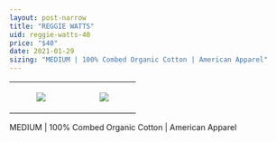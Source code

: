 ```yaml
---
layout: post-narrow
title: "REGGIE WATTS"
uid: reggie-watts-40
price: "$40"
date: 2021-01-29
sizing: "MEDIUM | 100% Combed Organic Cotton | American Apparel"
---
```




<table style="width:100%;"><tr><td style="vertical-align:top;">
      <figure class="tmblr-full" data-orig-height="2048" data-orig-width="1365" data-orig-src="https://concertshirts.netlify.app/shirts/0522/0522-01.jpg"><img src="https://64.media.tumblr.com/332360134b82b933a7afa772133f9ce0/335d2c79e5246a74-ce/s540x810/7e9e585365df6b3ffca27c6f928e57f2272b0159.jpg" data-orig-height="2048" data-orig-width="1365" data-orig-src="https://concertshirts.netlify.app/shirts/0522/0522-01.jpg"/></figure></td>
    <td style="vertical-align:top;">
      <figure class="tmblr-full" data-orig-height="2048" data-orig-width="1365" data-orig-src="https://concertshirts.netlify.app/shirts/0522/0522-02.jpg"><img src="https://64.media.tumblr.com/69bd0110200b913bd42239813621b54c/335d2c79e5246a74-47/s540x810/e01536deddb6e3c5216a8ab330dfedc1d01ebe52.jpg" data-orig-height="2048" data-orig-width="1365" data-orig-src="https://concertshirts.netlify.app/shirts/0522/0522-02.jpg"/></figure></td>
  </tr></table><p>
  MEDIUM | 100% Combed Organic Cotton | American Apparel
</p>
